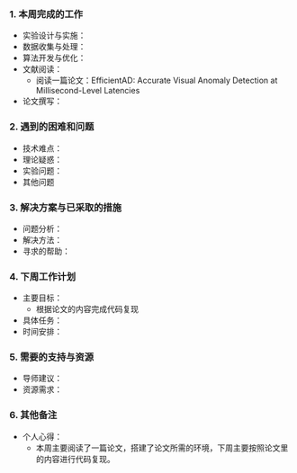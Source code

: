 ### 1. 本周完成的工作



- 实验设计与实施：
- 数据收集与处理：
- 算法开发与优化：
- 文献阅读：
  - 阅读一篇论文：EfficientAD: Accurate Visual Anomaly Detection at Millisecond-Level Latencies
- 论文撰写：

### 2. 遇到的困难和问题



- 技术难点：
- 理论疑惑：
- 实验问题：
- 其他问题

### 3. 解决方案与已采取的措施



- 问题分析：
- 解决方法：
- 寻求的帮助：

### 4. 下周工作计划



- 主要目标：
  - 根据论文的内容完成代码复现
- 具体任务：
- 时间安排：

### **5. 需要的支持与资源**



- 导师建议：
- 资源需求：

### 6. 其他备注



- 个人心得：
  - 本周主要阅读了一篇论文，搭建了论文所需的环境，下周主要按照论文里的内容进行代码复现。